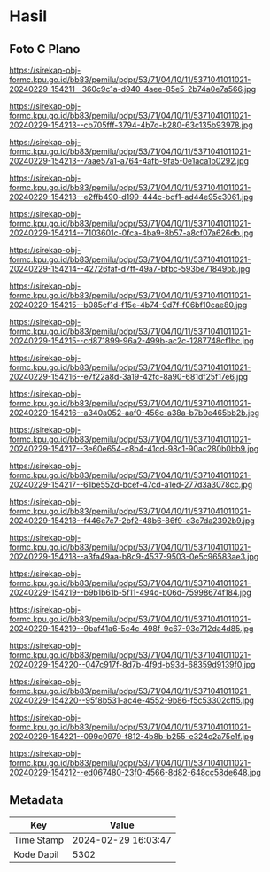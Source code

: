 # Hasil

## Foto C Plano

https://sirekap-obj-formc.kpu.go.id/bb83/pemilu/pdpr/53/71/04/10/11/5371041011021-20240229-154211--360c9c1a-d940-4aee-85e5-2b74a0e7a566.jpg

https://sirekap-obj-formc.kpu.go.id/bb83/pemilu/pdpr/53/71/04/10/11/5371041011021-20240229-154213--cb705fff-3794-4b7d-b280-63c135b93978.jpg

https://sirekap-obj-formc.kpu.go.id/bb83/pemilu/pdpr/53/71/04/10/11/5371041011021-20240229-154213--7aae57a1-a764-4afb-9fa5-0e1aca1b0292.jpg

https://sirekap-obj-formc.kpu.go.id/bb83/pemilu/pdpr/53/71/04/10/11/5371041011021-20240229-154213--e2ffb490-d199-444c-bdf1-ad44e95c3061.jpg

https://sirekap-obj-formc.kpu.go.id/bb83/pemilu/pdpr/53/71/04/10/11/5371041011021-20240229-154214--7103601c-0fca-4ba9-8b57-a8cf07a626db.jpg

https://sirekap-obj-formc.kpu.go.id/bb83/pemilu/pdpr/53/71/04/10/11/5371041011021-20240229-154214--42726faf-d7ff-49a7-bfbc-593be71849bb.jpg

https://sirekap-obj-formc.kpu.go.id/bb83/pemilu/pdpr/53/71/04/10/11/5371041011021-20240229-154215--b085cf1d-f15e-4b74-9d7f-f06bf10cae80.jpg

https://sirekap-obj-formc.kpu.go.id/bb83/pemilu/pdpr/53/71/04/10/11/5371041011021-20240229-154215--cd871899-96a2-499b-ac2c-1287748cf1bc.jpg

https://sirekap-obj-formc.kpu.go.id/bb83/pemilu/pdpr/53/71/04/10/11/5371041011021-20240229-154216--e7f22a8d-3a19-42fc-8a90-681df25f17e6.jpg

https://sirekap-obj-formc.kpu.go.id/bb83/pemilu/pdpr/53/71/04/10/11/5371041011021-20240229-154216--a340a052-aaf0-456c-a38a-b7b9e465bb2b.jpg

https://sirekap-obj-formc.kpu.go.id/bb83/pemilu/pdpr/53/71/04/10/11/5371041011021-20240229-154217--3e60e654-c8b4-41cd-98c1-90ac280b0bb9.jpg

https://sirekap-obj-formc.kpu.go.id/bb83/pemilu/pdpr/53/71/04/10/11/5371041011021-20240229-154217--61be552d-bcef-47cd-a1ed-277d3a3078cc.jpg

https://sirekap-obj-formc.kpu.go.id/bb83/pemilu/pdpr/53/71/04/10/11/5371041011021-20240229-154218--f446e7c7-2bf2-48b6-86f9-c3c7da2392b9.jpg

https://sirekap-obj-formc.kpu.go.id/bb83/pemilu/pdpr/53/71/04/10/11/5371041011021-20240229-154218--a3fa49aa-b8c9-4537-9503-0e5c96583ae3.jpg

https://sirekap-obj-formc.kpu.go.id/bb83/pemilu/pdpr/53/71/04/10/11/5371041011021-20240229-154219--b9b1b61b-5f11-494d-b06d-75998674f184.jpg

https://sirekap-obj-formc.kpu.go.id/bb83/pemilu/pdpr/53/71/04/10/11/5371041011021-20240229-154219--9baf41a6-5c4c-498f-9c67-93c712da4d85.jpg

https://sirekap-obj-formc.kpu.go.id/bb83/pemilu/pdpr/53/71/04/10/11/5371041011021-20240229-154220--047c917f-8d7b-4f9d-b93d-68359d9139f0.jpg

https://sirekap-obj-formc.kpu.go.id/bb83/pemilu/pdpr/53/71/04/10/11/5371041011021-20240229-154220--95f8b531-ac4e-4552-9b86-f5c53302cff5.jpg

https://sirekap-obj-formc.kpu.go.id/bb83/pemilu/pdpr/53/71/04/10/11/5371041011021-20240229-154221--099c0979-f812-4b8b-b255-e324c2a75e1f.jpg

https://sirekap-obj-formc.kpu.go.id/bb83/pemilu/pdpr/53/71/04/10/11/5371041011021-20240229-154212--ed067480-23f0-4566-8d82-648cc58de648.jpg


## Metadata

| Key        | Value               |
| ---------- | ------------------- |
| Time Stamp | 2024-02-29 16:03:47 |
| Kode Dapil | 5302                |



